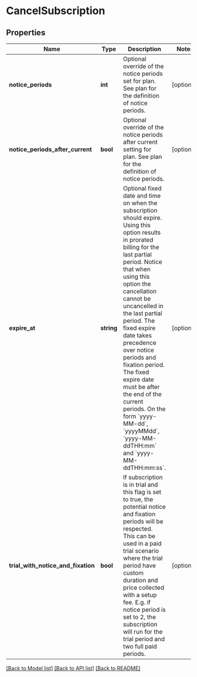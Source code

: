 # CancelSubscription

## Properties
Name | Type | Description | Notes
------------ | ------------- | ------------- | -------------
**notice_periods** | **int** | Optional override of the notice periods set for plan. See plan for the definition of notice periods. | [optional] 
**notice_periods_after_current** | **bool** | Optional override of the notice periods after current setting for plan. See plan for the definition of notice periods. | [optional] 
**expire_at** | **string** | Optional fixed date and time on when the subscription should expire. Using this option results in prorated billing for the last partial period. Notice that when using this option the cancellation cannot be uncancelled in the last partial period. The fixed expire date takes precedence over notice periods and fixation period. The fixed expire date must be after the end of the current periods. On the form &#x60;yyyy-MM-dd&#x60;, &#x60;yyyyMMdd&#x60;, &#x60;yyyy-MM-ddTHH:mm&#x60; and &#x60;yyyy-MM-ddTHH:mm:ss&#x60;. | [optional] 
**trial_with_notice_and_fixation** | **bool** | If subscription is in trial and this flag is set to true, the potential notice and fixation periods will be respected. This can be used in a paid trial scenario where the trial period have custom duration and price collected with a setup fee. E.g. if notice period is set to 2, the subscription will run for the trial period and two full paid periods. | [optional] 

[[Back to Model list]](../../README.md#documentation-for-models) [[Back to API list]](../../README.md#documentation-for-api-endpoints) [[Back to README]](../../README.md)

